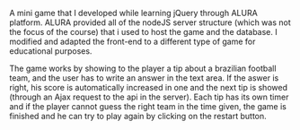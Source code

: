 A mini game that I developed while learning jQuery through ALURA platform. ALURA provided all of the nodeJS server structure (which was not the focus of the course) that i used to host the game and the database. 
I modified and adapted the front-end to a different type of game for educational purposes.

The game works by showing to the player a tip about a brazilian football team, and the user has to write an answer in the text area. If the aswer is right, his score is automatically increased in one and the next tip is showed (through an Ajax request to the api in the server). 
Each tip has its own timer and if the player cannot guess the right team in the time given, the game is finished and he can try to play again by clicking on the restart button.
